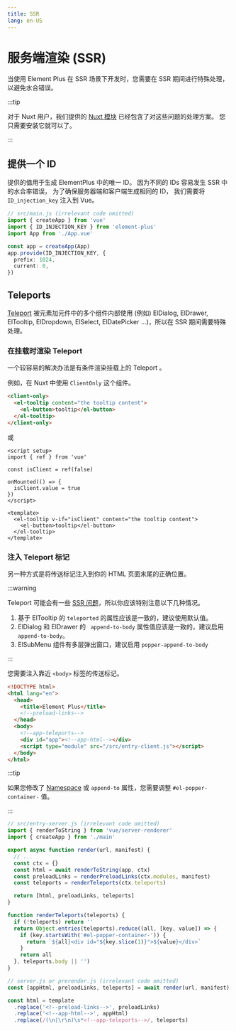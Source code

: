 ```yaml
---
title: SSR
lang: en-US
---
```


# 服务端渲染 (SSR)

当使用 Element Plus 在 SSR 场景下开发时，您需要在 SSR 期间进行特殊处理，以避免水合错误。

:::tip

对于 Nuxt 用户，我们提供的 [Nuxt 模块](https://github.com/element-plus/element-plus-nuxt) 已经包含了对这些问题的处理方案。 您只需要安装它就可以了。

:::

## 提供一个 ID

提供的值用于生成 ElementPlus 中的唯一 ID。 因为不同的 IDs 容易发生 SSR 中的水合率错误， 为了确保服务器端和客户端生成相同的 ID， 我们需要将 `ID_injection_key` 注入到 Vue。

```ts
// src/main.js (irrelevant code omitted)
import { createApp } from 'vue'
import { ID_INJECTION_KEY } from 'element-plus'
import App from './App.vue'

const app = createApp(App)
app.provide(ID_INJECTION_KEY, {
  prefix: 1024,
  current: 0,
})
```

## Teleports

[Teleport](https://vuejs.org/guide/scaling-up/ssr.html#teleports) 被元素加元件中的多个组件内部使用 (例如) ElDialog, ElDrawer, ElTooltip, ElDropdown, ElSelect, ElDatePicker ...)，所以在 SSR 期间需要特殊处理。

### 在挂载时渲染 Teleport

一个较容易的解决办法是有条件渲染挂载上的 Teleport 。

例如，在 Nuxt 中使用 `ClientOnly` 这个组件。

```html
<client-only>
  <el-tooltip content="the tooltip content">
    <el-button>tooltip</el-button>
  </el-tooltip>
</client-only>
```

或

```vue
<script setup>
import { ref } from 'vue'

const isClient = ref(false)

onMounted(() => {
  isClient.value = true
})
</script>

<template>
  <el-tooltip v-if="isClient" content="the tooltip content">
    <el-button>tooltip</el-button>
  </el-tooltip>
</template>
```

### 注入 Teleport 标记

另一种方式是将传送标记注入到你的 HTML 页面末尾的正确位置。

:::warning

Teleport 可能会有一些 [SSR 问题](https://github.com/vuejs/core/issues?q=is%3Aissue+is%3Aopen+ssr+teleport+)，所以你应该特别注意以下几种情况。

1. 基于 ElTooltip 的 `teleported` 的属性应该是一致的，建议使用默认值。
2. ElDialog 和 ElDrawer 的 ` append-to-body` 属性值应该是一致的，建议启用 `append-to-body`。
3. ElSubMenu 组件有多层弹出窗口，建议启用 `popper-append-to-body`

:::

您需要注入靠近 `<body>` 标签的传送标记。

```html
<!DOCTYPE html>
<html lang="en">
  <head>
    <title>Element Plus</title>
    <!--preload-links-->
  </head>
  <body>
    <!--app-teleports-->
    <div id="app"><!--app-html--></div>
    <script type="module" src="/src/entry-client.js"></script>
  </body>
</html>
```

:::tip

如果您修改了 [Namespace](./namespace.md) 或 `append-to` 属性，您需要调整 `#el-popper-container-` 值。

:::

```js
// src/entry-server.js (irrelevant code omitted)
import { renderToString } from 'vue/server-renderer'
import { createApp } from './main'

export async function render(url, manifest) {
  // ...
  const ctx = {}
  const html = await renderToString(app, ctx)
  const preloadLinks = renderPreloadLinks(ctx.modules, manifest)
  const teleports = renderTeleports(ctx.teleports)

  return [html, preloadLinks, teleports]
}

function renderTeleports(teleports) {
  if (!teleports) return ''
  return Object.entries(teleports).reduce((all, [key, value]) => {
    if (key.startsWith('#el-popper-container-')) {
      return `${all}<div id="${key.slice(1)}">${value}</div>`
    }
    return all
  }, teleports.body || '')
}
```

```js
// server.js or prerender.js (irrelevant code omitted)
const [appHtml, preloadLinks, teleports] = await render(url, manifest)

const html = template
  .replace('<!--preload-links-->', preloadLinks)
  .replace('<!--app-html-->', appHtml)
  .replace(/(\n|\r\n)\s*<!--app-teleports-->/, teleports)
```

